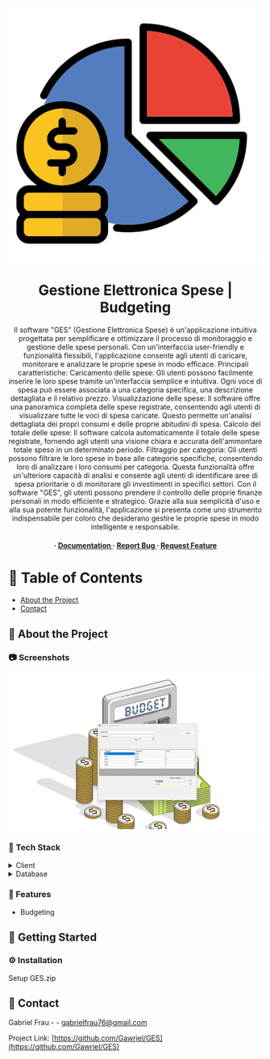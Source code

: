 <div align='center'>

<div align="center"> <a href=""><img src="https://github.com/Gawriel/GES/blob/master/budget.png" alt='image' width='800'/></a> </div>

<h1>Gestione Elettronica Spese | Budgeting</h1>
<p>Il software "GES" (Gestione Elettronica Spese) è un'applicazione intuitiva progettata per semplificare e ottimizzare il processo di monitoraggio e gestione delle spese personali. Con un'interfaccia user-friendly e funzionalità flessibili, l'applicazione consente agli utenti di caricare, monitorare e analizzare le proprie spese in modo efficace. Principali caratteristiche: Caricamento delle spese: Gli utenti possono facilmente inserire le loro spese tramite un'interfaccia semplice e intuitiva. Ogni voce di spesa può essere associata a una categoria specifica, una descrizione dettagliata e il relativo prezzo. Visualizzazione delle spese: Il software offre una panoramica completa delle spese registrate, consentendo agli utenti di visualizzare tutte le voci di spesa caricate. Questo permette un'analisi dettagliata dei propri consumi e delle proprie abitudini di spesa. Calcolo del totale delle spese: Il software calcola automaticamente il totale delle spese registrate, fornendo agli utenti una visione chiara e accurata dell'ammontare totale speso in un determinato periodo. Filtraggio per categoria: Gli utenti possono filtrare le loro spese in base alle categorie specifiche, consentendo loro di analizzare i loro consumi per categoria. Questa funzionalità offre un'ulteriore capacità di analisi e consente agli utenti di identificare aree di spesa prioritarie o di monitorare gli investimenti in specifici settori. Con il software "GES", gli utenti possono prendere il controllo delle proprie finanze personali in modo efficiente e strategico. Grazie alla sua semplicità d'uso e alla sua potente funzionalità, l'applicazione si presenta come uno strumento indispensabile per coloro che desiderano gestire le proprie spese in modo intelligente e responsabile.</p>

<h4> <span> · </span> <a href="https://github.com/Gawriel//GES/blob/master/README.md"> Documentation </a> <span> · </span> <a href="https://github.com/Gawriel//GES/issues"> Report Bug </a> <span> · </span> <a href="https://github.com/Gawriel//GES/issues"> Request Feature </a> </h4>


</div>

# :notebook_with_decorative_cover: Table of Contents

- [About the Project](#star2-about-the-project)
- [Contact](#handshake-contact)


## :star2: About the Project

### :camera: Screenshots
<div align="center"> <a href=""><img src="https://github.com/Gawriel/GES/blob/master/GES.png" alt='image' width='800'/></a> </div>


### :space_invader: Tech Stack
<details> <summary>Client</summary> <ul>
<li><a href="">C#</a></li>
<li><a href="">.Net Framework 4.8</a></li>
<li><a href="">VisualStudio</a></li>
</ul> </details>
<details> <summary>Database</summary> <ul>
<li><a href="">Excel</a></li>
</ul> </details>

### :dart: Features
- Budgeting


## :toolbox: Getting Started

### :gear: Installation

Setup GES.zip


## :handshake: Contact

Gabriel Frau - - gabrielfrau76@gmail.com

Project Link: [https://github.com/Gawriel/GES](https://github.com/Gawriel/GES)
